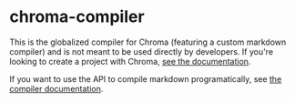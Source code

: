 # chroma-compiler

This is the globalized compiler for Chroma (featuring a custom markdown compiler) and is not meant to be used directly by developers. If you're looking to create a project with Chroma, [see the documentation](https://chromajs.github.io/). 

If you want to use the API to compile markdown programatically, see [the compiler documentation](https://chromajs.github.io/docs/compiler).
